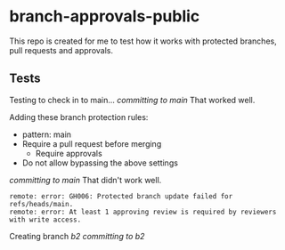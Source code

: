 # branch-approvals-public
This repo is created for me to test how it works with protected branches, pull requests and approvals.

## Tests

Testing to check in to main... 
_committing to main_
That worked well.


Adding these branch protection rules:
- pattern: main
- Require a pull request before merging
  - Require approvals
- Do not allow bypassing the above settings

_committing to main_
That didn't work well.
```
remote: error: GH006: Protected branch update failed for refs/heads/main.        
remote: error: At least 1 approving review is required by reviewers with write access.
```

Creating branch _b2_
_committing to b2_

